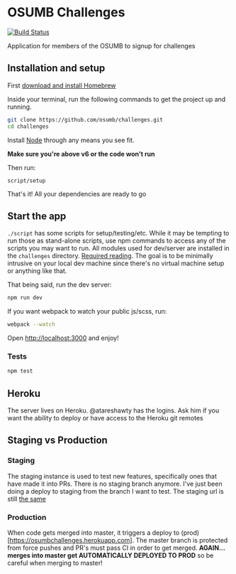 # OSUMB Challenges
[![Build Status](https://travis-ci.org/osumb/challenges.svg?branch=master)](https://travis-ci.org/osumb/challenges)

Application for members of the OSUMB to signup for challenges

## Installation and setup
First [download and install Homebrew](http://brew.sh/)

Inside your terminal, run the following commands to get the project up and running.

```bash
git clone https://github.com/osumb/challenges.git
cd challenges
```

Install [Node](https://nodejs.org/en/) through any means you see fit.

__Make sure you're above v6 or the code won't run__

Then run:
```
script/setup
```

That's it! All your dependencies are ready to go

## Start the app
`./script` has some scripts for setup/testing/etc. While it may be tempting to run those as stand-alone scripts, use
npm commands to access any of the scripts you may want to run. All modules used for dev/server are installed in the `challenges` directory. [Required reading](https://nodejs.org/en/blog/npm/npm-1-0-global-vs-local-installation/). The goal is to be minimally intrusive on your local dev machine since there's no virtual machine setup or anything like that.

That being said, run the dev server:
```bash
npm run dev
```
If you want webpack to watch your public js/scss, run:
```bash
webpack --watch
```

Open [http://localhost:3000](http://localhost:3000) and enjoy!

### Tests
```bash
npm test
```
## Heroku
The server lives on Heroku. @atareshawty has the logins. Ask him if you want the ability to deploy or have access to
the Heroku git remotes

## Staging vs Production
### Staging
The staging instance is used to test new features, specifically ones that have made it into PRs. There is no staging
branch anymore. I've just been doing a deploy to staging from the branch I want to test. The staging url is still
[the same](https://osumbchallengesdev.herokuapp.com)

### Production
When code gets merged into master, it triggers a deploy to (prod)[https://osumbchallenges.herokuapp.com]. The master
branch is protected from force pushes and PR's must pass CI in order to get merged. **AGAIN... merges into master get
AUTOMATICALLY DEPLOYED TO PROD** so be careful when merging to master!
